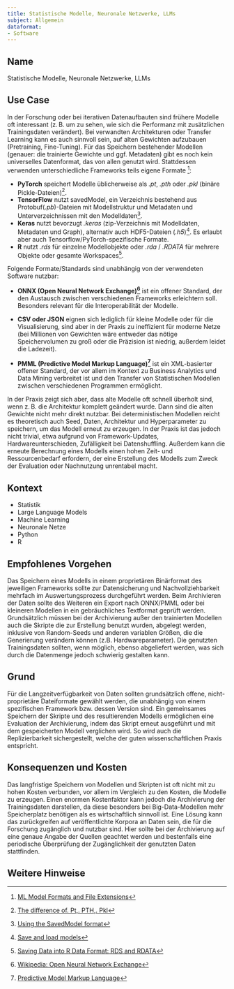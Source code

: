 ```yaml
---
title: Statistische Modelle, Neuronale Netzwerke, LLMs
subject: Allgemein
dataformat:
- Software
---
```


## Name    
Statistische Modelle, Neuronale Netzwerke, LLMs

## Use Case

In der Forschung oder bei iterativen Datenaufbauten sind frühere Modelle oft interessant (z. B. um zu sehen, wie sich die Performanz mit zusätzlichen Trainingsdaten verändert). Bei verwandten Architekturen oder Transfer Learning kann es auch sinnvoll sein, auf alten Gewichten aufzubauen (Pretraining, Fine-Tuning). Für das Speichern bestehender Modellen (genauer: die trainierte Gewichte und ggf. Metadaten) gibt es noch kein universelles Datenformat, das von allen genutzt wird. Stattdessen verwenden unterschiedliche Frameworks teils eigene Formate [^1]:

* **PyTorch** speichert Modelle üblicherweise als *.pt*, *.pth* oder *.pkl* (binäre Pickle-Dateien)[^2].
* **TensorFlow** nutzt savedModel, ein Verzeichnis bestehend aus Protobuf(*.pb*)-Dateien mit Modellstruktur und Metadaten und Unterverzeichnissen mit den Modelldaten[^3].
* **Keras** nutzt bevorzugt *.keras* (zip-Verzeichnis mit Modelldaten, Metadaten und Graph), alternativ auch HDF5-Dateien (*.h5*)[^4]. Es erlaubt aber auch Tensorflow/PyTorch-spezifische Formate.
* **R** nutzt *.rds* für einzelne Modellobjekte oder *.rda* / *.RDATA* für mehrere Objekte oder gesamte Workspaces[^5].

Folgende Formate/Standards sind unabhängig von der verwendeten Software nutzbar:

* **ONNX (Open Neural Network Exchange)[^6]** ist ein offener Standard, der den Austausch zwischen verschiedenen Frameworks erleichtern soll. Besonders relevant für die Interoperabilität der Modelle.

* **CSV oder JSON** eignen sich lediglich für kleine Modelle oder für die Visualisierung, sind aber in der Praxis zu ineffizient für moderne Netze (bei Millionen von Gewichten wäre entweder das nötige Speichervolumen zu groß oder die Präzision ist niedrig, außerdem leidet die Ladezeit).

* **PMML (Predictive Model Markup Language)[^7]** ist ein XML-basierter offener Standard, der vor allem im Kontext zu Business Analytics und Data Mining verbreitet ist und den Transfer von Statistischen Modellen zwischen verschiedenen Programmen ermöglicht.


In der Praxis zeigt sich aber, dass alte Modelle oft schnell überholt sind, wenn z. B. die Architektur komplett geändert wurde. Dann sind die alten Gewichte nicht mehr direkt nutzbar.
Bei deterministischen Modellen reicht es theoretisch auch Seed, Daten, Architektur und Hyperparameter zu speichern, um das Modell erneut zu erzeugen. In der Praxis ist das jedoch nicht trivial, etwa aufgrund von Framework-Updates, Hardwareunterschieden, Zufälligkeit bei Datenshuffling. Außerdem kann die erneute Berechnung eines Modells einen hohen Zeit- und Ressourcenbedarf erfordern, der eine Erstellung des Modells zum Zweck der Evaluation oder Nachnutzung unrentabel macht.


## Kontext    
* Statistik
* Large Language Models
* Machine Learning
* Neuronale Netze
* Python
* R

## Empfohlenes Vorgehen    
Das Speichern eines Modells in einem proprietären Binärformat des jeweiligen Frameworks sollte zur Datensicherung und Nachvollziehbarkeit mehrfach im Auswertungsprozess durchgeführt werden.
Beim Archivieren der Daten sollte des Weiteren ein Export nach ONNX/PMML oder bei kleineren Modellen in ein gebräuchliches Textformat geprüft werden.
Grundsätzlich müssen bei der Archivierung außer den trainierten Modellen auch die Skripte die zur Erstellung benutzt wurden, abgelegt werden, inklusive von Random-Seeds und anderen variablen Größen, die die Generierung verändern können (z.B. Hardwareparameter).
Die genutzten Trainingsdaten sollten, wenn möglich, ebenso abgeliefert werden, was sich durch die Datenmenge jedoch schwierig gestalten kann.

## Grund    
Für die Langzeitverfügbarkeit von Daten sollten grundsätzlich offene, nicht-proprietäre Dateiformate gewählt werden, die unabhängig von einem spezifischen Framework bzw. dessen Version sind.
Ein gemeinsames Speichern der Skripte und des resultierenden Modells ermöglichen eine Evaluation der Archivierung, indem das Skript erneut ausgeführt und mit dem gespeicherten Modell verglichen wird.
So wird auch die Replizierbarkeit sichergestellt, welche der guten wissenschaftlichen Praxis entspricht.


## Konsequenzen und Kosten    
Das langfristige Speichern von Modellen und Skripten ist oft nicht mit zu hohen Kosten verbunden, vor allem im Vergleich zu den Kosten, die Modelle zu erzeugen. 
Einen enormen Kostenfaktor kann jedoch die Archivierung der Trainingsdaten darstellen, da diese besonders bei Big-Data-Modellen mehr Speicherplatz benötigen als es wirtschaftlich sinnvoll ist.
Eine Lösung kann das zurückgreifen auf veröffentlichte Korpora an Daten sein, die für die Forschung zugänglich und nutzbar sind.
Hier sollte bei der Archivierung auf eine genaue Angabe der Quellen geachtet werden und bestenfalls eine periodische Überprüfung der Zugänglichkeit der genutzten Daten stattfinden.


## Weitere Hinweise

[^1]: [ML Model Formats and File Extensions](https://www.jocheojeda.com/2023/12/17/ml-model-formats-and-file-extensions/)
[^2]: [The difference of. Pt,. PTH,. Pkl](https://programmerah.com/the-difference-of-pt-pth-pkl-and-the-way-to-save-the-model-1777/)
[^3]: [Using the SavedModel format](https://www.tensorflow.org/guide/saved_model)
[^4]: [ Save and load models](https://www.tensorflow.org/tutorials/keras/save_and_load)
[^5]: [Saving Data into R Data Format: RDS and RDATA](https://www.sthda.com/english/wiki/saving-data-into-r-data-format-rds-and-rdata?title=saving-data-into-r-data-format-rds-and-rdata)
[^6]: [Wikipedia: Open Neural Network Exchange](https://en.wikipedia.org/wiki/Open_Neural_Network_Exchange)
[^7]: [Predictive Model Markup Language](https://en.wikipedia.org/wiki/Predictive_Model_Markup_Language)